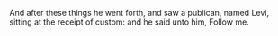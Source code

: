 And after these things he went forth, and saw a publican, named Levi, sitting at the receipt of custom: and he said unto him, Follow me.
